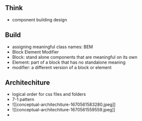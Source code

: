 ## Think
- component building design

## Build
- assigning meaningful class names: BEM
- Block Element Modifier
- Block: stand alone components that are meaningful on its own
- Element: part of a block that has no standalone meaning
- modifier: a different version of a block or element

## Architechiture
- logical order for css files and folders
- 7-1 pattern
- ![[conceptual-architechiture-1670561583280.jpeg]]
- ![[conceptual-architechiture-1670561559559.jpeg]]
- 